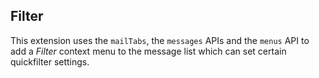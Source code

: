 ## Filter

This extension uses the `mailTabs`, the `messages` APIs and the `menus` API to add a *Filter* context menu to the message list which can set certain quickfilter settings.
